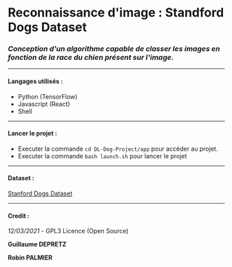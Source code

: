 # Reconnaissance d'image : Standford Dogs Dataset
### *Conception d'un algorithme capable de classer les images en fonction de la race du chien présent sur l'image.*

---
#### Langages utilisés :
* Python (TensorFlow)
* Javascript (React)
* Shell

---
#### Lancer le projet : &nbsp;
- Executer la commande ``cd DL-Dog-Project/app`` pour accéder au projet.
- Executer la commande ``bash launch.sh`` pour lancer le projet

---
#### Dataset : &nbsp;
[Stanford Dogs Dataset](http://vision.stanford.edu/aditya86/ImageNetDogs/)

---
#### Credit :
*12/03/2021* - GPL3 Licence (Open Source)

**Guillaume DEPRETZ**
&nbsp;

**Robin PALMIER** 
&nbsp;
